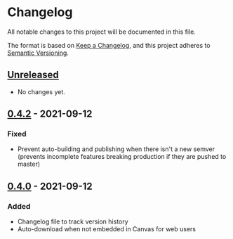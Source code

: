 # Changelog

All notable changes to this project will be documented in this file.

The format is based on [Keep a Changelog](https://keepachangelog.com/en/1.0.0/),
and this project adheres to [Semantic Versioning](https://semver.org/spec/v2.0.0.html).

## [Unreleased]

- No changes yet.

## [0.4.2] - 2021-09-12

### Fixed

- Prevent auto-building and publishing when there isn't a new semver (prevents incomplete features breaking production if they are pushed to master)

## [0.4.0] - 2021-09-12

### Added

- Changelog file to track version history
- Auto-download when not embedded in Canvas for web users
<!--

### Fixed

- -->

[unreleased]: https://github.com/HexaCubist/canvas-icons/compare/v0.4.2...HEAD
[0.4.2]: https://github.com/HexaCubist/canvas-icons/compare/v0.4.0...v0.4.2
[0.4.0]: https://github.com/HexaCubist/canvas-icons/compare/v0.0.1...v0.4.0

